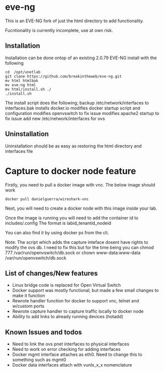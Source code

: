 # eve-ng
This is an EVE-NG fork of just the html directory to add functionality.

Fucntionality is currently incomplete, use at own risk.
## Installation
Installation can be done ontop of an existing 2.0.79 EVE-NG install with the following

```
cd  /opt/unetlab
git clone https://github.com/breakintheweb/eve-ng.git
mv html htmlbak
mv eve-ng html
mv html/install.sh ./
./install.sh
```


The install script does the following;
backup /etc/network/interfaces to interfaces.bak
installs docker.io
modifies docker startup script and configuration
modifies openvswitch to fix issue
modifies apache2 startup to fix issue
add new /etc/network/interfaces for ovs

## Uninstallation
Uninstallation should be as easy as restoring the html directory and interfaces file


# Capture to docker node feature

Firstly, you need to pull a docker image with vnc. The below image should work
```
docker pull danielguerra/wireshark-vnc
```

Next, you will need to create a docker node with this image inside your lab.

Once the image is running you will need to add the container id to includes/.config 
The format is labid_tenantid_nodeid

You can also find it by using docker ps from the cli.

Note: The script which adds the capture inteface dosent have rights to modify the ovs db. I need to fix this but for the time being you can
chmod 777 /var/run/openvswitch/db.sock
or 
chown www-data:www-data /var/run/openvswitch/db.sock


## List of changes/New features
* Linux bridge code is replaced for Open Virtual Switch
* Docker support was mostly functional, but made a few small changes to make it function
* Rewrote handler function for docker to support vnc, telnet and w/custom ports
* Rewrote capture handler to capture traffic locally to docker node
* Ability to add links to already running devices (hotadd)

## Known Issues and todos
* Need to link the ovs pnet interfaces to physical interfaces
* Need to work on error checking for adding interfaces
* Docker mgmt interface attaches as eth0. Need to change this to something such as mgmt0
* Docker data interfaces attach with vunlx_x_x nomenclature
